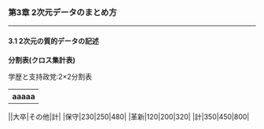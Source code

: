 ### 第3章 2次元データのまとめ方  
---

#### 3.1 2次元の質的データの記述  
**分割表(クロス集計表)**  

学歴と支持政党:2×2分割表  

<table>
<th>aaaaa</th>
</table>



||大卒|その他|計|
|保守|230|250|480|
|革新|120|200|320|
|計|350|450|800|
